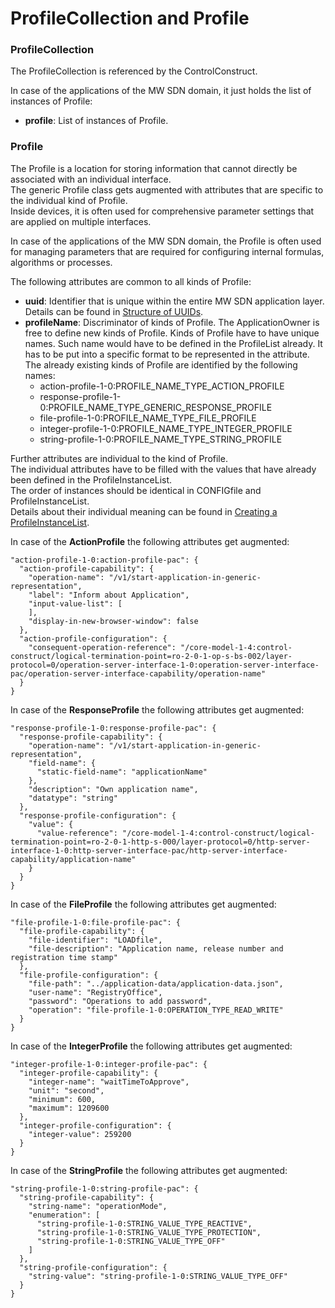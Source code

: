 # ProfileCollection and Profile


### ProfileCollection

The ProfileCollection is referenced by the ControlConstruct.

In case of the applications of the MW SDN domain, it just holds the list of instances of Profile:  
- **profile**: List of instances of Profile.


### Profile

The Profile is a location for storing information that cannot directly be associated with an individual interface.  
The generic Profile class gets augmented with attributes that are specific to the individual kind of Profile.  
Inside devices, it is often used for comprehensive parameter settings that are applied on multiple interfaces.  

In case of the applications of the MW SDN domain, the Profile is often used for managing parameters that are required for configuring internal formulas, algorithms or processes.  

The following attributes are common to all kinds of Profile:  
- **uuid**: Identifier that is unique within the entire MW SDN application layer. Details can be found in [Structure of UUIDs](../../Names/StructureOfUuids/StructureOfUuids.md).  
- **profileName**: Discriminator of kinds of Profile. The ApplicationOwner is free to define new kinds of Profile. Kinds of Profile have to have unique names. Such name would have to be defined in the ProfileList already. It has to be put into a specific format to be represented in the attribute. The already existing kinds of Profile are identified by the following names:  
  - action-profile-1-0:PROFILE_NAME_TYPE_ACTION_PROFILE
  - response-profile-1-0:PROFILE_NAME_TYPE_GENERIC_RESPONSE_PROFILE
  - file-profile-1-0:PROFILE_NAME_TYPE_FILE_PROFILE
  - integer-profile-1-0:PROFILE_NAME_TYPE_INTEGER_PROFILE
  - string-profile-1-0:PROFILE_NAME_TYPE_STRING_PROFILE

Further attributes are individual to the kind of Profile.  
The individual attributes have to be filled with the values that have already been defined in the ProfileInstanceList.  
The order of instances should be identical in CONFIGfile and ProfileInstanceList.  
Details about their individual meaning can be found in [Creating a ProfileInstanceList](../../../SpecifyingApplications/CreatingProfileInstanceList/CreatingProfileInstanceList.md).  

In case of the **ActionProfile** the following attributes get augmented:
```
"action-profile-1-0:action-profile-pac": {
  "action-profile-capability": {
    "operation-name": "/v1/start-application-in-generic-representation",
    "label": "Inform about Application",
    "input-value-list": [
    ],
    "display-in-new-browser-window": false
  },
  "action-profile-configuration": {
    "consequent-operation-reference": "/core-model-1-4:control-construct/logical-termination-point=ro-2-0-1-op-s-bs-002/layer-protocol=0/operation-server-interface-1-0:operation-server-interface-pac/operation-server-interface-capability/operation-name"
  }
}
```

In case of the **ResponseProfile** the following attributes get augmented:
```
"response-profile-1-0:response-profile-pac": {
  "response-profile-capability": {
    "operation-name": "/v1/start-application-in-generic-representation",
    "field-name": {
      "static-field-name": "applicationName"
    },
    "description": "Own application name",
    "datatype": "string"
  },
  "response-profile-configuration": {
    "value": {
      "value-reference": "/core-model-1-4:control-construct/logical-termination-point=ro-2-0-1-http-s-000/layer-protocol=0/http-server-interface-1-0:http-server-interface-pac/http-server-interface-capability/application-name"
    }
  }
}
```

In case of the **FileProfile** the following attributes get augmented:
```
"file-profile-1-0:file-profile-pac": {
  "file-profile-capability": {
    "file-identifier": "LOADfile",
    "file-description": "Application name, release number and registration time stamp"
  },
  "file-profile-configuration": {
    "file-path": "../application-data/application-data.json",
    "user-name": "RegistryOffice",
    "password": "Operations to add password",
    "operation": "file-profile-1-0:OPERATION_TYPE_READ_WRITE"
  }
}
```

In case of the **IntegerProfile** the following attributes get augmented:
```
"integer-profile-1-0:integer-profile-pac": {
  "integer-profile-capability": {
    "integer-name": "waitTimeToApprove",
    "unit": "second",
    "minimum": 600,
    "maximum": 1209600
  },
  "integer-profile-configuration": {
    "integer-value": 259200
  }
}
```

In case of the **StringProfile** the following attributes get augmented:
```
"string-profile-1-0:string-profile-pac": {
  "string-profile-capability": {
    "string-name": "operationMode",
    "enumeration": [
      "string-profile-1-0:STRING_VALUE_TYPE_REACTIVE",
      "string-profile-1-0:STRING_VALUE_TYPE_PROTECTION",
      "string-profile-1-0:STRING_VALUE_TYPE_OFF"
    ]
  },
  "string-profile-configuration": {
    "string-value": "string-profile-1-0:STRING_VALUE_TYPE_OFF"
  }
}
```
